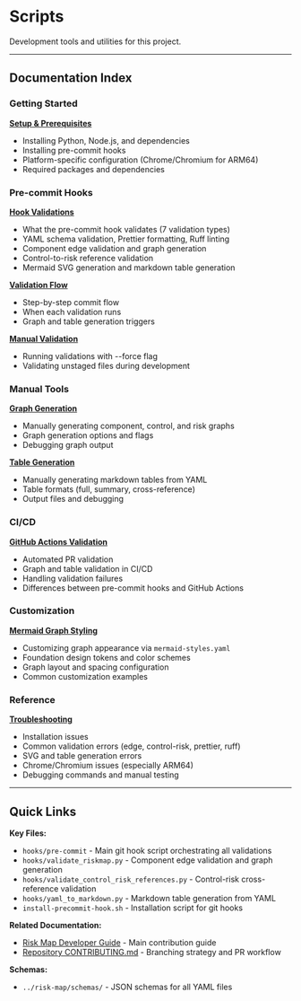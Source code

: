 # Scripts

Development tools and utilities for this project.

---

## Documentation Index

### Getting Started

**[Setup & Prerequisites](docs/setup.md)**
- Installing Python, Node.js, and dependencies
- Installing pre-commit hooks
- Platform-specific configuration (Chrome/Chromium for ARM64)
- Required packages and dependencies

### Pre-commit Hooks

**[Hook Validations](docs/hook-validations.md)**
- What the pre-commit hook validates (7 validation types)
- YAML schema validation, Prettier formatting, Ruff linting
- Component edge validation and graph generation
- Control-to-risk reference validation
- Mermaid SVG generation and markdown table generation

**[Validation Flow](docs/validation-flow.md)**
- Step-by-step commit flow
- When each validation runs
- Graph and table generation triggers

**[Manual Validation](docs/manual-validation.md)**
- Running validations with --force flag
- Validating unstaged files during development

### Manual Tools

**[Graph Generation](docs/graph-generation.md)**
- Manually generating component, control, and risk graphs
- Graph generation options and flags
- Debugging graph output

**[Table Generation](docs/table-generation.md)**
- Manually generating markdown tables from YAML
- Table formats (full, summary, cross-reference)
- Output files and debugging

### CI/CD

**[GitHub Actions Validation](docs/github-actions.md)**
- Automated PR validation
- Graph and table validation in CI/CD
- Handling validation failures
- Differences between pre-commit hooks and GitHub Actions

### Customization

**[Mermaid Graph Styling](docs/styling-configuration.md)**
- Customizing graph appearance via `mermaid-styles.yaml`
- Foundation design tokens and color schemes
- Graph layout and spacing configuration
- Common customization examples

### Reference

**[Troubleshooting](docs/troubleshooting.md)**
- Installation issues
- Common validation errors (edge, control-risk, prettier, ruff)
- SVG and table generation errors
- Chrome/Chromium issues (especially ARM64)
- Debugging commands and manual testing

---

## Quick Links

**Key Files:**
- `hooks/pre-commit` - Main git hook script orchestrating all validations
- `hooks/validate_riskmap.py` - Component edge validation and graph generation
- `hooks/validate_control_risk_references.py` - Control-risk cross-reference validation
- `hooks/yaml_to_markdown.py` - Markdown table generation from YAML
- `install-precommit-hook.sh` - Installation script for git hooks

**Related Documentation:**
- [Risk Map Developer Guide](../risk-map/docs/developing.md) - Main contribution guide
- [Repository CONTRIBUTING.md](../CONTRIBUTING.md) - Branching strategy and PR workflow

**Schemas:**
- `../risk-map/schemas/` - JSON schemas for all YAML files
